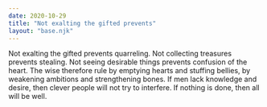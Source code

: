 ```yaml
---
date: 2020-10-29
title: "Not exalting the gifted prevents"
layout: "base.njk"
---
```


Not exalting the gifted prevents quarreling.
Not collecting treasures prevents stealing.
Not seeing desirable things prevents confusion of the heart.
The wise therefore rule by emptying hearts and stuffing bellies, by weakening ambitions and strengthening bones.
If men lack knowledge and desire, then clever people will not try to interfere.
If nothing is done, then all will be well.

